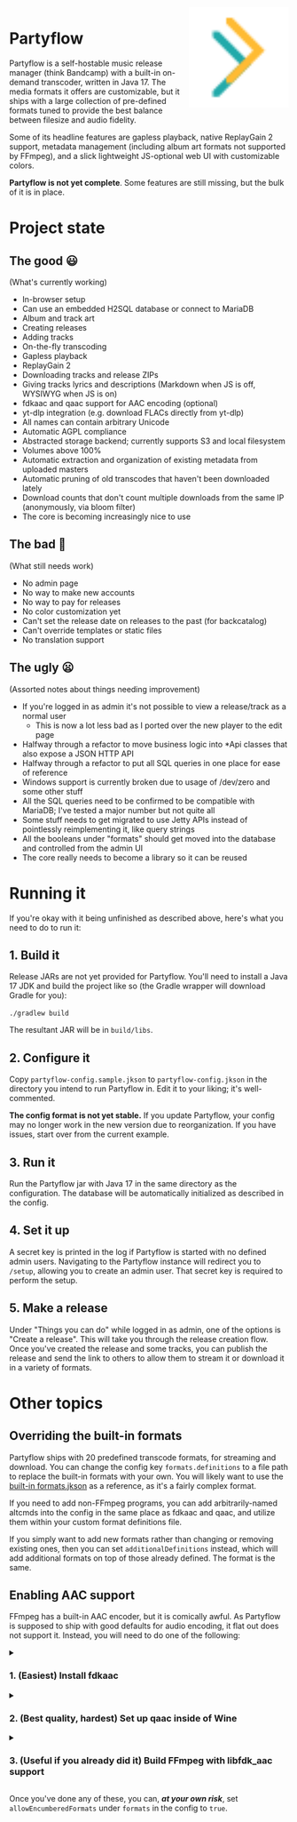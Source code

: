 <img src="src/main/resources/static/logo.svg" height="180" align="right"/>

# Partyflow
Partyflow is a self-hostable music release manager (think Bandcamp) with a built-in on-demand
transcoder, written in Java 17. The media formats it offers are customizable, but it ships with a
large collection of pre-defined formats tuned to provide the best balance between filesize and audio
fidelity.

Some of its headline features are gapless playback, native ReplayGain 2 support, metadata management
(including album art formats not supported by FFmpeg), and a slick lightweight JS-optional web UI
with customizable colors.

**Partyflow is not yet complete**. Some features are still missing, but the bulk of it is in place.

# Project state

## The good 😃
(What's currently working)

- In-browser setup
- Can use an embedded H2SQL database or connect to MariaDB
- Album and track art
- Creating releases
- Adding tracks
- On-the-fly transcoding
- Gapless playback
- ReplayGain 2
- Downloading tracks and release ZIPs
- Giving tracks lyrics and descriptions (Markdown when JS is off, WYSIWYG when JS is on)
- fdkaac and qaac support for AAC encoding (optional)
- yt-dlp integration (e.g. download FLACs directly from yt-dlp)
- All names can contain arbitrary Unicode
- Automatic AGPL compliance
- Abstracted storage backend; currently supports S3 and local filesystem
- Volumes above 100%
- Automatic extraction and organization of existing metadata from uploaded masters
- Automatic pruning of old transcodes that haven't been downloaded lately
- Download counts that don't count multiple downloads from the same IP (anonymously, via bloom filter)
- The core is becoming increasingly nice to use

## The bad 📝
(What still needs work)

- No admin page
- No way to make new accounts
- No way to pay for releases
- No color customization yet
- Can't set the release date on releases to the past (for backcatalog)
- Can't override templates or static files
- No translation support

## The ugly 😦
(Assorted notes about things needing improvement)

- If you're logged in as admin it's not possible to view a release/track as a normal user
  - This is now a lot less bad as I ported over the new player to the edit page
- Halfway through a refactor to move business logic into *Api classes that also expose a JSON HTTP API
- Halfway through a refactor to put all SQL queries in one place for ease of reference
- Windows support is currently broken due to usage of /dev/zero and some other stuff
- All the SQL queries need to be confirmed to be compatible with MariaDB; I've tested a major number but not quite all
- Some stuff needs to get migrated to use Jetty APIs instead of pointlessly reimplementing it, like query strings
- All the booleans under "formats" should get moved into the database and controlled from the admin UI
- The core really needs to become a library so it can be reused

# Running it
If you're okay with it being unfinished as described above, here's what you need to do to run it:

## 1. Build it
Release JARs are not yet provided for Partyflow. You'll need to install a Java 17 JDK and build the
project like so (the Gradle wrapper will download Gradle for you):

`./gradlew build`

The resultant JAR will be in `build/libs`.

## 2. Configure it
Copy `partyflow-config.sample.jkson` to `partyflow-config.jkson` in the directory you intend to run
Partyflow in. Edit it to your liking; it's well-commented.

**The config format is not yet stable.** If you update Partyflow, your config may no longer work in
the new version due to reorganization. If you have issues, start over from the current example.

## 3. Run it
Run the Partyflow jar with Java 17 in the same directory as the configuration. The database will be
automatically initialized as described in the config.

## 4. Set it up
A secret key is printed in the log if Partyflow is started with no defined admin users. Navigating
to the Partyflow instance will redirect you to `/setup`, allowing you to create an admin user. That
secret key is required to perform the setup.

## 5. Make a release
Under "Things you can do" while logged in as admin, one of the options is "Create a release". This
will take you through the release creation flow. Once you've created the release and some tracks,
you can publish the release and send the link to others to allow them to stream it or download it in
a variety of formats.

# Other topics

## Overriding the built-in formats
Partyflow ships with 20 predefined transcode formats, for streaming and download. You can change the
config key `formats.definitions` to a file path to replace the built-in formats with your own. You
will likely want to use the [built-in formats.jkson](https://git.sleeping.town/unascribed/Partyflow/src/branch/trunk/src/main/resources/formats.jkson)
as a reference, as it's a fairly complex format.

If you need to add non-FFmpeg programs, you can add arbitrarily-named altcmds into the config in the
same place as fdkaac and qaac, and utilize them within your custom format definitions file.

If you simply want to add new formats rather than changing or removing existing ones, then you can
set `additionalDefinitions` instead, which will add additional formats on top of those already
defined. The format is the same.

## Enabling AAC support
FFmpeg has a built-in AAC encoder, but it is comically awful. As Partyflow is supposed to ship with
good defaults for audio encoding, it flat out does not support it. Instead, you will need to do one
of the following:

<details><summary><h3>1. (Easiest) Install fdkaac</h3></summary>

This is the easiest by far — it's even just available for install in a lot of distros. On Debian,
simply enabling the `contrib` repository means it's a `sudo apt install fdkaac` away.

Further information on FDK AAC can be found on the [excellent HydrogenAudio wiki](https://wiki.hydrogenaud.io/index.php?title=Fraunhofer_FDK_AAC).

Once it's installed, you can make use of it by setting `aacMode` in the config under `formats` to
"fdkaac".
</details>

<details><summary><h3>2. (Best quality, hardest) Set up qaac inside of Wine</h3></summary>

qaac is an open source wrapper tool for Apple's CoreAudio encoders, which were ported to Windows as
part of Apple Application Support — a helper library that comes with most of Apple's Windows
applications.

We have [a wiki page](https://git.sleeping.town/unascribed/Partyflow/wiki/qaac-Installation)
explaining this process.

**Note**: qaac in Wine is *very* slow.

Once it's installed, you can make use of it by setting `aacMode` in the config under `formats` to
"qaac".
</details>

<details><summary><h3>3. (Useful if you already did it) Build FFmpeg with libfdk_aac support</h3></summary>

If you've already got an FFmpeg build with libfdk_aac support, you can reduce the involved moving
parts by setting  `aacMode` in the config under `formats` to "ffmpeg-fdk". If your FFmpeg build does
not have libfdk_aac support, it is much easier to use the standalone fdkaac tool.

</details>

Once you've done any of these, you can, ***at your own risk***, set `allowEncumberedFormats` under
`formats` in the config to `true`.
